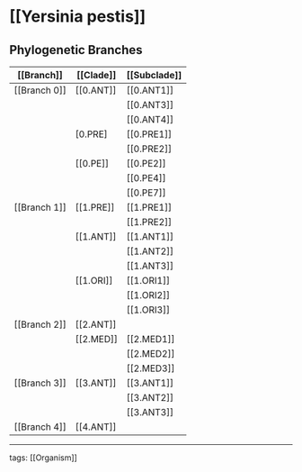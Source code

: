 # [[Yersinia pestis]]

## Phylogenetic Branches

| [[Branch]]   | [[Clade]] | [[Subclade]] |
| ------------ | --------- | ------------ |
| [[Branch 0]] | [[0.ANT]] | [[0.ANT1]]   |
|              |           | [[0.ANT3]]   |
|              |           | [[0.ANT4]]   |
|              | [0.PRE]   | [[0.PRE1]]   |
|              |           | [[0.PRE2]]   |
|              | [[0.PE]]  | [[0.PE2]]    |
|              |           | [[0.PE4]]    |
|              |           | [[0.PE7]]    |
| [[Branch 1]] | [[1.PRE]] | [[1.PRE1]]   |
|              |           | [[1.PRE2]]   |
|              | [[1.ANT]] | [[1.ANT1]]   |
|              |           | [[1.ANT2]]   |
|              |           | [[1.ANT3]]   |
|              | [[1.ORI]] | [[1.ORI1]]   |
|              |           | [[1.ORI2]]   |
|              |           | [[1.ORI3]]   |
| [[Branch 2]] | [[2.ANT]] |              |
|              | [[2.MED]] | [[2.MED1]]   |
|              |           | [[2.MED2]]   |
|              |           | [[2.MED3]]   |
| [[Branch 3]] | [[3.ANT]] | [[3.ANT1]]   |
|              |           | [[3.ANT2]]   |
|              |           | [[3.ANT3]]   |
| [[Branch 4]] | [[4.ANT]] |              |


---

tags: [[Organism]]
